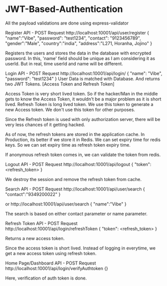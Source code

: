 # JWT-Based-Authentication

All the payload validations are done using express-validator

Register API - POST Request
http://localhost:10001/api/user/register
{
    "name":"Vibe",
    "password": "test1234",
    "contact": "9123456789",
    "gender":"Male",
    "country":"india",
    "address":"L271, Horanha, Jojino"
}

Registers the users and stores the data in the database with encrypted password.
In this, 'name' field should be unique as I am considering it as userId. But in real, time userId and name will be different.

Login API - POST Request
http://localhost:10001/api/login/
{
    "name": "Vibe",
    "password": "test1234"
}
User Data is matched with Database. And returns two JWT Tokens. [Access Token and Refresh Token]

Access Token is very short lived token. So if the hacker/Man in the middle gets to know the Access Token, it wouldn't be a major problem as it is short lived.
Refresh Token is long lived token. We use this token to generate a new Access token. We don't use this token for other purposes. 

Since the Refresh token is used with only authorization server, there will be very less chances of it getting hacked.

As of now, the refresh tokens are stored in the application cache. In Production, its better if we store it in Redis.
We can set expiry time for redis keys. So we can set expiry time as refresh token expiry time.

If anonymous refresh token comes in, we can validate the token from redis.

Logout API - POST Request
http://localhost:10001/api/logout
{
    "token": <refresh_token>
}

We destroy the session and remove the refresh token from cache.

Search API - POST Request
http://localhost:10001/api/user/search
{
    "contact":"9349200022"
}

or
http://localhost:10001/api/user/search
{
    "name":"Vibe"
}

The search is based on either contact parameter or name parameter.

Refresh Token API - POST Request
http://localhost:10001/api/login/refreshToken
{
    "token": <refresh_token>
}

Returns a new access token.

Since the access token is short lived. Instead of logging in everytime, we get a new access token using refresh token.

Home Page/Dashboard API - POST Request
http://localhost:10001/api/login/verifyAuthtoken
{}

Here, verification of auth token is done.
